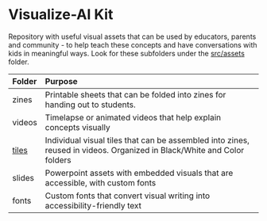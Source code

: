 # Visualize-AI Kit

Repository with useful visual assets that can be used by educators, parents and community - to help teach these concepts and have conversations with kids in meaningful ways. Look for these subfolders under the [src/assets](src/assets) folder.

| Folder | Purpose |
|:--- |:--- |
| zines  | Printable sheets that can be folded into zines for handing out to students. |
| videos | Timelapse or animated videos that help explain concepts visually |
| [tiles](src/assets/tiles)  | Individual visual tiles that can be assembled into zines, reused in videos. Organized in Black/White and Color folders |
| slides | Powerpoint assets with embedded visuals that are accessible, with custom fonts |
| fonts  | Custom fonts that convert visual writing into accessibility-friendly text |
